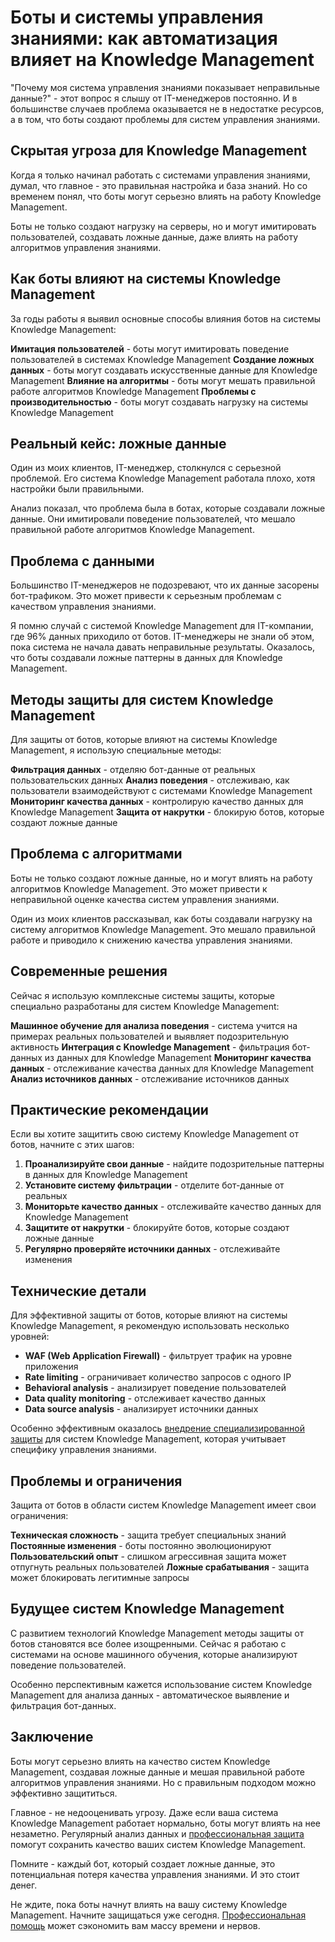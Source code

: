 ﻿# Боты и системы управления знаниями: как автоматизация влияет на Knowledge Management

"Почему моя система управления знаниями показывает неправильные данные?" - этот вопрос я слышу от IT-менеджеров постоянно. И в большинстве случаев проблема оказывается не в недостатке ресурсов, а в том, что боты создают проблемы для систем управления знаниями.

## Скрытая угроза для Knowledge Management

Когда я только начинал работать с системами управления знаниями, думал, что главное - это правильная настройка и база знаний. Но со временем понял, что боты могут серьезно влиять на работу Knowledge Management.

Боты не только создают нагрузку на серверы, но и могут имитировать пользователей, создавать ложные данные, даже влиять на работу алгоритмов управления знаниями.

## Как боты влияют на системы Knowledge Management

За годы работы я выявил основные способы влияния ботов на системы Knowledge Management:

**Имитация пользователей** - боты могут имитировать поведение пользователей в системах Knowledge Management
**Создание ложных данных** - боты могут создавать искусственные данные для Knowledge Management
**Влияние на алгоритмы** - боты могут мешать правильной работе алгоритмов Knowledge Management
**Проблемы с производительностью** - боты могут создавать нагрузку на системы Knowledge Management

## Реальный кейс: ложные данные

Один из моих клиентов, IT-менеджер, столкнулся с серьезной проблемой. Его система Knowledge Management работала плохо, хотя настройки были правильными.

Анализ показал, что проблема была в ботах, которые создавали ложные данные. Они имитировали поведение пользователей, что мешало правильной работе алгоритмов Knowledge Management.

## Проблема с данными

Большинство IT-менеджеров не подозревают, что их данные засорены бот-трафиком. Это может привести к серьезным проблемам с качеством управления знаниями.

Я помню случай с системой Knowledge Management для IT-компании, где 96% данных приходило от ботов. IT-менеджеры не знали об этом, пока система не начала давать неправильные результаты. Оказалось, что боты создавали ложные паттерны в данных для Knowledge Management.

## Методы защиты для систем Knowledge Management

Для защиты от ботов, которые влияют на системы Knowledge Management, я использую специальные методы:

**Фильтрация данных** - отделяю бот-данные от реальных пользовательских данных
**Анализ поведения** - отслеживаю, как пользователи взаимодействуют с системами Knowledge Management
**Мониторинг качества данных** - контролирую качество данных для Knowledge Management
**Защита от накрутки** - блокирую ботов, которые создают ложные данные

## Проблема с алгоритмами

Боты не только создают ложные данные, но и могут влиять на работу алгоритмов Knowledge Management. Это может привести к неправильной оценке качества систем управления знаниями.

Один из моих клиентов рассказывал, как боты создавали нагрузку на систему алгоритмов Knowledge Management. Это мешало правильной работе и приводило к снижению качества управления знаниями.

## Современные решения

Сейчас я использую комплексные системы защиты, которые специально разработаны для систем Knowledge Management:

**Машинное обучение для анализа поведения** - система учится на примерах реальных пользователей и выявляет подозрительную активность
**Интеграция с Knowledge Management** - фильтрация бот-данных из данных для Knowledge Management
**Мониторинг качества данных** - отслеживание качества данных для Knowledge Management
**Анализ источников данных** - отслеживание источников данных

## Практические рекомендации

Если вы хотите защитить свою систему Knowledge Management от ботов, начните с этих шагов:

1. **Проанализируйте свои данные** - найдите подозрительные паттерны в данных для Knowledge Management
2. **Установите систему фильтрации** - отделите бот-данные от реальных
3. **Мониторьте качество данных** - отслеживайте качество данных для Knowledge Management
4. **Защитите от накрутки** - блокируйте ботов, которые создают ложные данные
5. **Регулярно проверяйте источники данных** - отслеживайте изменения

## Технические детали

Для эффективной защиты от ботов, которые влияют на системы Knowledge Management, я рекомендую использовать несколько уровней:

- **WAF (Web Application Firewall)** - фильтрует трафик на уровне приложения
- **Rate limiting** - ограничивает количество запросов с одного IP
- **Behavioral analysis** - анализирует поведение пользователей
- **Data quality monitoring** - отслеживает качество данных
- **Data source analysis** - анализирует источники данных

Особенно эффективным оказалось [внедрение специализированной защиты](https://progaem.com/ustanovka-antibota-usluga-po-zashhite-ot-botov-vashih-sajtov-na-razlichnyh-cms-sistemah.html) для систем Knowledge Management, которая учитывает специфику управления знаниями.

## Проблемы и ограничения

Защита от ботов в области систем Knowledge Management имеет свои ограничения:

**Техническая сложность** - защита требует специальных знаний
**Постоянные изменения** - боты постоянно эволюционируют
**Пользовательский опыт** - слишком агрессивная защита может отпугнуть реальных пользователей
**Ложные срабатывания** - защита может блокировать легитимные запросы

## Будущее систем Knowledge Management

С развитием технологий Knowledge Management методы защиты от ботов становятся все более изощренными. Сейчас я работаю с системами на основе машинного обучения, которые анализируют поведение пользователей.

Особенно перспективным кажется использование систем Knowledge Management для анализа данных - автоматическое выявление и фильтрация бот-данных.

## Заключение

Боты могут серьезно влиять на качество систем Knowledge Management, создавая ложные данные и мешая правильной работе алгоритмов управления знаниями. Но с правильным подходом можно эффективно защититься.

Главное - не недооценивать угрозу. Даже если ваша система Knowledge Management работает нормально, боты могут влиять на нее незаметно. Регулярный анализ данных и [профессиональная защита](https://progaem.com/ustanovka-antibota-usluga-po-zashhite-ot-botov-vashih-sajtov-na-razlichnyh-cms-sistemah.html) помогут сохранить качество ваших систем Knowledge Management.

Помните - каждый бот, который создает ложные данные, это потенциальная потеря качества управления знаниями. И это стоит денег.

Не ждите, пока боты начнут влиять на вашу систему Knowledge Management. Начните защищаться уже сегодня. [Профессиональная помощь](https://progaem.com/ustanovka-antibota-usluga-po-zashhite-ot-botov-vashih-sajtov-na-razlichnyh-cms-sistemah.html) может сэкономить вам массу времени и нервов.
